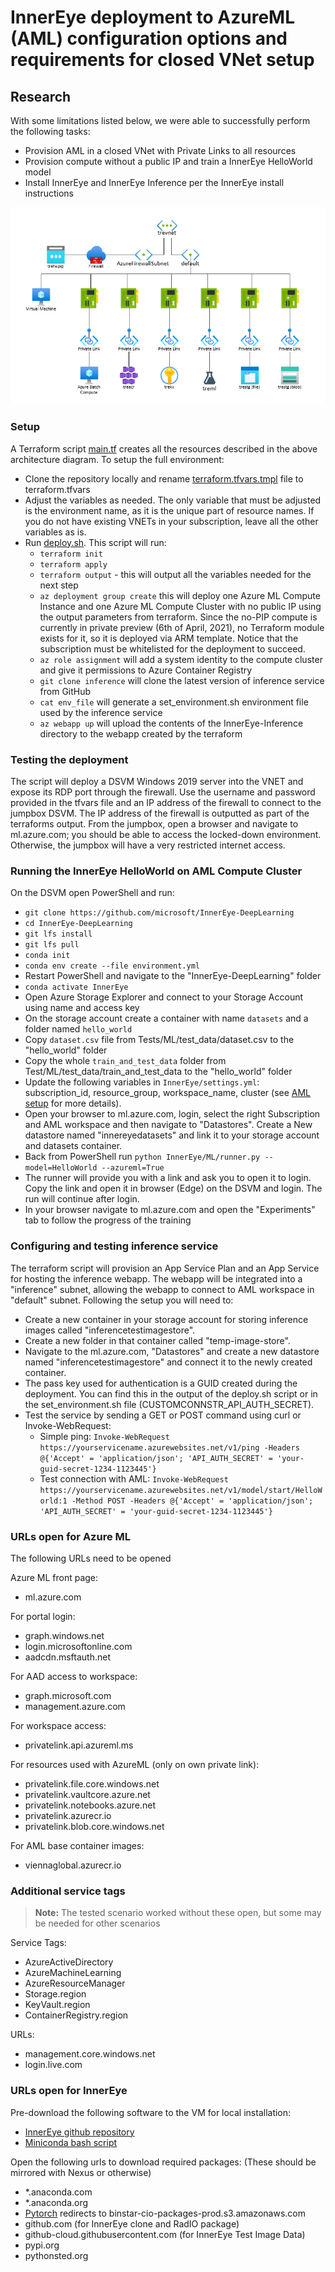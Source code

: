 # InnerEye deployment to AzureML (AML) configuration options and requirements for closed VNet setup

## Research

With some limitations listed below, we were able to successfully perform the following tasks:

- Provision AML in a closed VNet with Private Links to all resources
- Provision compute without a public IP and train a InnerEye HelloWorld model
- Install InnerEye and InnerEye Inference per the InnerEye install instructions

![AML in a closed VNet](./assets/PrivateAML.png)

### Setup

A Terraform script [main.tf](./main.tf) creates all the resources described in the above architecture diagram. To setup the full environment:

- Clone the repository locally and rename [terraform.tfvars.tmpl](./terraform.tfvars.tmpl) file to terraform.tfvars
- Adjust the variables as needed. The only variable that must be adjusted is the environment name, as it is the unique part of resource names. If you do not have existing VNETs in your subscription, leave all the other variables as is.
- Run [deploy.sh](./deploy.sh). This script will run:
  - ```terraform init```
  - ```terraform apply```
  - ```terraform output``` - this will output all the variables needed for the next step
  - ```az deployment group create```  this will deploy one Azure ML Compute Instance and one Azure ML Compute Cluster with no public IP using the output parameters from terraform. Since the no-PIP compute is currently in private preview (6th of April, 2021), no Terraform module exists for it, so it is deployed via ARM template. Notice that the subscription must be whitelisted for the deployment to succeed.
  - ```az role assignment``` will add a system identity to the compute cluster and give it permissions to Azure Container Registry
  - ```git clone inference``` will clone the latest version of inference service from GitHub
  - ```cat env_file``` will generate a set_environment.sh environment file used by the inference service
  - ```az webapp up``` will upload the contents of the InnerEye-Inference directory to the webapp created by the terraform

### Testing the deployment

The script will deploy a DSVM Windows 2019 server into the VNET and expose its RDP port through the firewall. Use the username and password provided in the tfvars file and an IP address of the firewall to connect to the jumpbox DSVM. The IP address of the firewall is outputted as part of the terraforms output. From the jumpbox, open a browser and navigate to ml.azure.com; you should be able to access the locked-down environment. Otherwise, the jumpbox will have a very restricted internet access.

### Running the InnerEye HelloWorld on AML Compute Cluster

On the DSVM open PowerShell and run:

- ```git clone https://github.com/microsoft/InnerEye-DeepLearning```
- ```cd InnerEye-DeepLearning```
- ```git lfs install```
- ```git lfs pull```
- ```conda init```
- ```conda env create --file environment.yml```
- Restart PowerShell and navigate to the "InnerEye-DeepLearning" folder
- ```conda activate InnerEye```
- Open Azure Storage Explorer and connect to your Storage Account using name and access key
- On the storage account create a container with name ```datasets``` and a folder named ```hello_world```
- Copy ```dataset.csv``` file from Tests/ML/test_data/dataset.csv to the "hello_world" folder
- Copy the whole ```train_and_test_data``` folder from Test/ML/test_data/train_and_test_data to the "hello_world" folder
- Update the following variables in ```InnerEye/settings.yml```: subscription_id, resource_group, workspace_name, cluster (see [AML setup](https://github.com/microsoft/InnerEye-DeepLearning/blob/main/docs/setting_up_aml.md) for more details).
- Open your browser to ml.azure.com, login, select the right Subscription and AML workspace and then navigate to "Datastores". Create a New datastore named "innereyedatasets" and link it to your storage account and datasets container.
- Back from PowerShell run ```python InnerEye/ML/runner.py --model=HelloWorld --azureml=True```
- The runner will provide you with a link and ask you to open it to login. Copy the link and open it in browser (Edge) on the DSVM and login. The run will continue after login.
- In your browser navigate to ml.azure.com and open the "Experiments" tab to follow the progress of the training

### Configuring and testing inference service

The terraform script will provision an App Service Plan and an App Service for hosting the inference webapp. The webapp will be integrated into a "inference" subnet, allowing the webapp to connect to AML workspace in "default" subnet. Following the setup you will need to:

- Create a new container in your storage account for storing inference images called "inferencetestimagestore".
- Create a new folder in that container called "temp-image-store".
- Navigate to the ml.azure.com, "Datastores" and create a new datastore named "inferencetestimagestore" and connect it to the newly created container.
- The pass key used for authentication is a GUID created during the deployment. You can find this in the output of the deploy.sh script or in the set_environment.sh file (CUSTOMCONNSTR_API_AUTH_SECRET).
- Test the service by sending a GET or POST command using curl or Invoke-WebRequest:
  - Simple ping: ```Invoke-WebRequest https://yourservicename.azurewebsites.net/v1/ping -Headers @{'Accept' = 'application/json'; 'API_AUTH_SECRET' = 'your-guid-secret-1234-1123445'}```
  - Test connection with AML: ```Invoke-WebRequest https://yourservicename.azurewebsites.net/v1/model/start/HelloWorld:1 -Method POST -Headers @{'Accept' = 'application/json'; 'API_AUTH_SECRET' = 'your-guid-secret-1234-1123445'}```

### URLs open for Azure ML

The following URLs need to be opened

Azure ML front page:

- ml.azure.com

For portal login:

- graph.windows.net
- login.microsoftonline.com
- aadcdn.msftauth.net

For AAD access to workspace:

- graph.microsoft.com
- management.azure.com

For workspace access:

- privatelink.api.azureml.ms

For resources used with AzureML (only on own private link):

- privatelink.file.core.windows.net
- privatelink.vaultcore.azure.net
- privatelink.notebooks.azure.net
- privatelink.azurecr.io
- privatelink.blob.core.windows.net

For AML base container images:

- viennaglobal.azurecr.io

### Additional service tags

> **Note:** The tested scenario worked without these open, but some may be needed for other scenarios

Service Tags:

- AzureActiveDirectory
- AzureMachineLearning
- AzureResourceManager
- Storage.region
- KeyVault.region
- ContainerRegistry.region

URLs:

- management.core.windows.net
- login.live.com

### URLs open for InnerEye

Pre-download the following software to the VM for local installation:

- [InnerEye github repository](https://github.com/microsoft/InnerEye-DeepLearning)
- [Miniconda bash script](https://docs.conda.io/projects/conda/en/latest/user-guide/install/linux.html)

Open the following urls to download required packages: (These should be mirrored with Nexus or otherwise)

- *.anaconda.com
- *.anaconda.org
- [Pytorch](https://conda.anaconda.org/pytorch/linux-64/torchvision-0.9.0-py37_cu102.tar.bz) redirects to binstar-cio-packages-prod.s3.amazonaws.com
- github.com (for InnerEye clone and RadIO package)
- github-cloud.githubusercontent.com (for InnerEye Test Image Data)
- pypi.org
- pythonsted.org
